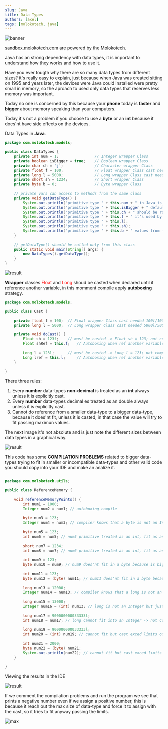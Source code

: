```yaml
---
slug: Java
title: Data Types
authors: [axel]
tags: [molokotech, java]
---
```

![banner](./../../static/img/banner-java.jpg)

[sandbox.molokotech.com](https://docusaurus.io/docs/blog) are powered by the [Molokotech](http://web.molokotech.com/?lang=en).


Java has an strong dependency with data types, it is important to understand how they works and how to use it.

Have you ever tougth why there are so many data types from different sizes? it's really easy to explain, just because when Java was created sitting on 1995 and years later, the devices were Java could installed were pretty small in memory, so the aproach to used only data types that reserves less memory was important.

Today no one is concerned by this because your **phone** today is **faster** and **bigger** about memory speaking than your computers.

Today it's not a problem if you choose to use a **byte** or an **int** because it does'nt have side effects on the devices.

Data Types in **Java**.

```java
package com.molokotech.models;

public class DataTypes {
    private int num = 1;                // Integer wrapper Class
    private boolean isBigger = true;	// Boolean wrapper Class
    private char ch = 'j';              // Character wrapper Class
    private float f = 100;              // Float wrapper Class cast needed 100f/100F
    private long l = 5000;              // Long wrapper Class cast needed 5000l/5000L
    private short sh = 1234;            // Short wrapper Class
    private byte b = 0;	                // Byte wrapper Class
    
    // private vars can access to methods from the same class
    private void getDataType() {
        System.out.println("primitive type " + this.num + " in Java is the default for all non decimal numbers");
        System.out.println("primitive type " + this.isBigger + " default value is false");
        System.out.println("primitive type " + this.ch + " should be rounded by simple quotes default value 0 or u0000, character/letter");
        System.out.println("primitive type " + this.f + " it's used by default like int default value 0.0");
        System.out.println("primitive type " + this.l);
        System.out.println("primitive type " + this.sh);
        System.out.println("primitive type " + this.b + " values from -128/127");
    }
    
    // getDataType() should be called only from this class
    public static void main(String[] args) {
		new DataTypes().getDataType();
	}
}
```

![result](./image1.png)

**Wrapper** classes <font color="red">Float</font> and <font color="red">Long</font> shoud be casted when declared until it reference another variable, in this momment compile apply **autoboxing** strategy.

```java
package com.molokotech.models;

public class Cast {
	
    private float f = 100;	// Float wrapper Class cast needed 100f/100F
    private long l = 5000;	// Long wrapper Class cast needed 5000l/5000L

    private void doCast() {
    	Float sh = 123f;	// must be casted -> Float sh = 123; not compile!!
    	Float shRef = this.f;   // Autoboxing when ref another variable not casting needed
    	
    	Long l = 123l; 		// must be casted -> Long l = 123; not compile!!
    	Long lref = this.l; 	// Autoboxing when ref another variable not casting needed
    }
	
}
```
There three rules:
1) Every **number** data-types **non-decimal** is treated as an **int** always unless it is explicitly cast.
2) Every **number** data-types decimal es treated as an double always unless it is explicitly cast.
3) Cannot do reference from a smaller data-type to a bigger data-type, because it does'nt fit, unless it is casted, in that case the value will try to fit passing maximun values.

The next image it's not absolute and is just note the different sizes between data types in a graphical way.

![result](./datatypes-java.drawio.png)

This code has some **COMPILATION PROBLEMS** related to bigger data-types trying to fit in smaller or incompatible data-types and other valid code you should copy into your IDE and make an analize it.

```java

package com.molokotech.utils;

public class ReferenceMemory {
    
	void referenceMemoryPoints() {
    	int num1 = 1000;
    	Integer num2 = num1; // autoboxing compile
    	
    	byte num3 = 123;
    	Integer num4 = num3; // compiler knows that a byte is not an Integer -> not compile
    	
    	byte num5 = 123;
    	int num6 = num5; // num5 primitive treated as an int, fit as an int -> compile
    	
    	short num7 = 1234;
    	int num8 = num7; // num6 primitive treated as an int, fit as an int -> compile
    	
    	int num9 = 123;
    	byte num10 = num9; // num9 does'nt fit in a byte because is bigger unless be casted -> not compile
    	
    	int num11 = 123;
    	byte num12 = (byte) num11; // num11 does'nt fit in a byte because is bigger but is explicitly casted -> compile
    	
    	long num13 = 12000;
    	Integer num14 = num13; // compiler knows that a long is not an Integer -> not compile
    	
    	long num15 = 13000;
    	Integer num16 = (int) num13; // long is not an Integer but just casted -> compile
    	
    	long num17 = 900000000033333l;
    	int num18 = num17; // long cannot fit into an Integer -> not compile
    	
    	long num19 = 900000000033333l;
    	int num20 = (int) num19; // cannot fit but cast exced limits of the datatype -> compile
    	
    	int num21 = 2000;
    	byte num22 = (byte) num21;
    	System.out.println(num22); // cannot fit but cast exced limits of the datatype -> compile
    }
	
}
```

Viewing the results in the IDE

![result](./data-types-ref.png)

If we comment the compilation problems and run the program we see that prints a negative number even if we assign a positive number, this is because it reach out the max size of data-type and force it to assign with the cast, so it tries to fit anyway passing the limits.

![max](data-types-max.png)